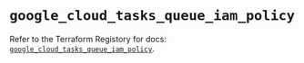 # `google_cloud_tasks_queue_iam_policy`

Refer to the Terraform Registory for docs: [`google_cloud_tasks_queue_iam_policy`](https://www.terraform.io/docs/providers/google/r/cloud_tasks_queue_iam_policy).
